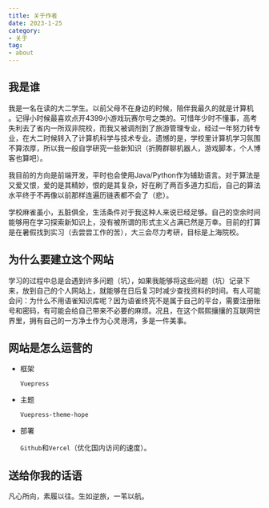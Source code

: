 ```yaml
---
title: 关于作者
date: 2023-1-25
category:
- 关于
tag:
- about
---
```


## 我是谁

我是一名在读的大二学生。以前父母不在身边的时候，陪伴我最久的就是计算机 。记得小时候最喜欢点开4399小游戏玩赛尔号之类的。可惜年少时不懂事，高考失利去了省内一所双非院校，而我又被调剂到了旅游管理专业，经过一年努力转专业，在大二时候转入了计算机科学与技术专业。遗憾的是，学校里计算机学习氛围不算浓厚，所以我一般自学研究一些新知识（折腾群聊机器人，游戏脚本，个人博客也算吧）。

我目前的方向是前端开发，平时也会使用Java/Python作为辅助语言。对于算法是又爱又恨，爱的是其精妙，恨的是其复杂，好在刷了两百多道力扣后，自己的算法水平终于不再像以前那样连遍历链表都不会了（悲）。

学校麻雀虽小，五脏俱全，生活条件对于我这种人来说已经足够。自己的空余时间能够用在学习探索新知识上，没有被所谓的形式主义占满已然是万幸。目前的打算是在暑假找到实习（去尝尝工作的苦），大三会尽力考研，目标是上海院校。

## 为什么要建立这个网站

学习的过程中总是会遇到许多问题（坑），如果我能够将这些问题（坑）记录下来，放到自己的个人网站上，就能够在日后复习时减少查找资料的时间。有人可能会问：为什么不用语雀知识库呢？因为语雀终究不是属于自己的平台，需要注册账号和密码，有可能会给自己带来不必要的麻烦。况且，在这个熙熙攘攘的互联网世界里，拥有自己的一方净土作为心灵港湾，多是一件美事。

## 网站是怎么运营的

- 框架

   `Vuepress`

- 主题

  `Vuepress-theme-hope`

- 部署

   `Github`和`Vercel`（优化国内访问的速度）。

## 送给你我的话语

凡心所向，素履以往。生如逆旅，一苇以航。

